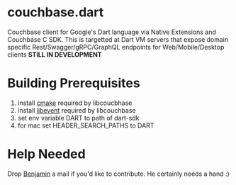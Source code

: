 # couchbase.dart
Couchbase client for Google's Dart language via Native Extensions and Couchbase C SDK.
This is targetted at Dart VM servers that expose domain specific Rest/Swagger/gRPC/GraphQL endpoints for Web/Mobile/Desktop clients
**STILL IN DEVELOPMENT**

# Building Prerequisites
1. install [cmake](https://cmake.org) required by libcoucbhase
2. install [libevent](https://github.com/libevent/libevent) required by libcouchbase
3. set env variable DART to path of dart-sdk
4. for mac set HEADER_SEARCH_PATHS to DART

# Help Needed
Drop [Benjamin](mailto:benjaminthong@gmail.com) a mail if you'd like to contribute. He certainly needs a hand :)